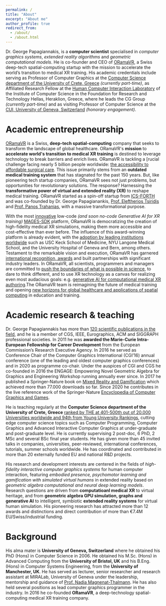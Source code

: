```yaml
---
permalink: /
title: "About"
excerpt: "About me"
author_profile: true
redirect_from: 
  - /about/
  - /about.html
---
```



Dr. George Papagiannakis, is a **computer scientist** specialised in *computer graphics systems*, *extended reality algorithms* and *geometric computational models*. He is co-founder and CEO of [ORamaVR](https://www.oramavr.com), a Swiss deep-tech spatial-computing startup with the mission to accelerate the world’s transition to medical XR training. His academic credentials include serving as Professor of Computer Graphics at the [Computer Science department of the University of Crete, Greece](https://www.csd.uoc.gr/CSD/index.jsp?lang=en) *(currently part-time)*, as Affiliated  Research Fellow at the [Human Computer Interaction Laboratory](https://www.ics.forth.gr/hci/) of the Institute of Computer Science in the Foundation for Research and Technology Hellas, Heraklion, Greece,  where he leads the CG Group *(currently part-time)* and as visiting Professor of Computer Science at the [CUI, University of Geneva, Switzerland](https://cui.unige.ch/en/) *(honorary engagement)*.

Academic entrepreneurship
======

[ORamaVR](https://oramavr.com/about/) is a Swiss, **deep-tech spatial-computing** company that seeks to transform the landscape of global healthcare. ORamaVR's **mission** to **accelerate world's transition to medical XR training** is destined to leverage technology to break barriers and enrich lives. ORamaVR is tackling a [rucial challenge facing nearly 5 billion people worldwide: [the accessibility to affordable surgical care](https://www.who.int/teams/integrated-health-services/clinical-services-and-systems/surgical-care). This issue primarily stems from an **outdated medical training system** that has stagnated for the past 150 years. But, like pioneering tech startup companies, ORamaVR sees not just problems, but opportunities for revolutionary solutions. The response? Harnessing the **transformative power of virtual and extended reality (XR)** to reshape medical training. ORamaVR started as a spin-off startup from [ICS-FORTH](https://ics.forth.gr) and was co-founded by Dr. George Papagianankis, [Prof. Eleftherios Tsiridis](https://tsiridis.gr) and [Prof. Panos Trahanias](https://users.ics.forth.gr/~trahania/home.html), with a massive transformational purpose.

With the most [innovative](https://ieeexplore.ieee.org/document/10038619) low-code *(and soon no-code Generative AI for XR training)* [MAGES-SDK](https://oramavr.com/explore-essentials/) platform, ORamaVR is democratizing the creation of high-fidelity medical XR simulations, making them more accessible and cost-effective than ever before. The influence of this award-winning platform is already evident, with the [adoption by leading institutions worldwide](https://oramavr.com/case-studies-testimonials/) such as USC Keck School of Medicine, NYU Langone Medical School, and the University Hospital of Geneva and Bern, among others. Testament to the remarkable vision and execution, ORamaVR has garnered [international recognition, awards](https://oramavr.com/partners-awards/) and built partnerships with significant industry leaders. In ORamaVR, all scientists, programmers and managers are committed to [push the boundaries of what is possible in science](https://oramavr.com/publications/), to dare to think different, and to use XR technology as a canvas for realizing even most audacious goals: e.g. [generative AI for computational medical XR authoring](https://oramavr.com/rd-projects/).The ORamaVR team is reimagining the future of medical training and opening [new horizons for global healthcare and applications of spatial computing](https://oramavr.com/products-2/) in education and training.

Academic research & teaching
======

Dr. George Papagiannakis has more than [120 scientific publications in the field](https://scholar.google.com/citations?user=rUfyI3MAAAAJ&hl=en), and he is a member of CGS, IEEE, Eurographics, ACM and SIGGRAPH professional societies. In 2011 he was **awarded the Marie-Curie Intra-European Fellowship for Career Development** from the European Commission’s Research Executive Agency. In 2016 he served as Conference Chair of the Computer Graphics International (CGI’16) annual conference (one of the leading and oldest computer graphics conferences) and in 2020 as programme co-chair. Under the auspices of CGI and CGS he co-founded in 2016 the ENGAGE: Empowering Novel Geometric Algebra for Graphics and Engineering Workshop running annually ever since. In 2017 he published a Springer-Nature book on [Mixed Reality and Gamification](https://link.springer.com/book/10.1007/978-3-319-49607-8) which achieved more than 77.000 downloads so far. Since 2020 he contributes in the live reference work of the Springer-Nature [Encyclopedia of Computer Graphics and Games](https://link.springer.com/book/10.1007/978-3-319-49607-8).

He is teaching regularly at the **Computer Science department of the University of Crete, Greece** [ranked by THE at 401-500th out of 20.000 Universities worldwide and 94th from Young University Rankings](https://www.timeshighereducation.com/world-university-rankings/university-crete), cutting edge computer science topics such as Computer Programming, Computer Graphics and Advanced Interactive Computer Graphics at under-graduate and post-graduate level. He is currently supervising 2 post-doc, 6 PhD, 2 MSc and several BSc final year students. He has given more than 45 invited talks in companies, universities, peer-reviewed, international conferences, tutorials, summer schools worldwide. He has coordinated and contributed in more than 20 externally funded EU and national R&D projects.

His research and development interests are centered in the fields of *high-fidelity interactive computer graphics systems* for human computer interaction, featuring *embodied presence, psychomotor learning and gamification with simulated virtual humans* in extended reality based on *geometric algebra computational and neural deep learning models*. Research questions are driven from **computatioanl medical XR** to virtual heritage, and from **geometric algebra GPU  simulation, graphs and generative AI** to intelligent, symbiotic **extended reality systems** for virtual human simulation. His pioneering research has attracted more than 12 awards and distinctions and direct contribution of more than €7.4M EU/Swiss/industrial funding.

Background
======

His alma mater is **University of Geneva, Switzerland** where he obtained his PhD (Hons) in Computer Science in 2006. He obtained his M.Sc. (Hons) in Advanced Computing from the **University of Bristol, UK** and his B.Eng. (Hons) in Computer Systems Engineering, from the **University of Manchester, UK**.
He has served as lecturer, senior researcher and research assistant at MIRALab, University of Geneva under the leadership, mentorship and guidance of [Prof. Nadia Magnenat-Thalmann](https://en.wikipedia.org/wiki/Nadia_Magnenat_Thalmann). He has also held several positions as lead computer graphics programmer in the industry.
In 2016 he co-founded **ORamaVR**, a deep-technology spatial-computing medical XR training company.

